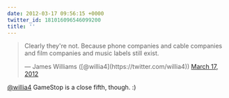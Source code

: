 ```yaml
---
date: 2012-03-17 09:56:15 +0000
twitter_id: 181016096546099200
title: ''
---
```


<blockquote class="twitter-tweet"><p lang="en" dir="ltr">Clearly they&#39;re not. Because phone companies and cable companies and film companies and music labels still exist.</p>&mdash; James Williams ([@willia4](https://twitter.com/willia4)) <a href="https://twitter.com/willia4/status/181011856142499840?ref_src=twsrc%5Etfw">March 17, 2012</a></blockquote>
<script async src="https://platform.twitter.com/widgets.js" charset="utf-8"></script>

[@willia4](https://twitter.com/willia4) GameStop is a close fifth, though. :)
